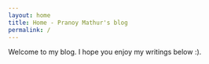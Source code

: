 ```yaml
---
layout: home
title: Home - Pranoy Mathur's blog
permalink: /
---
```


Welcome to my blog. I hope you enjoy my writings below :).
